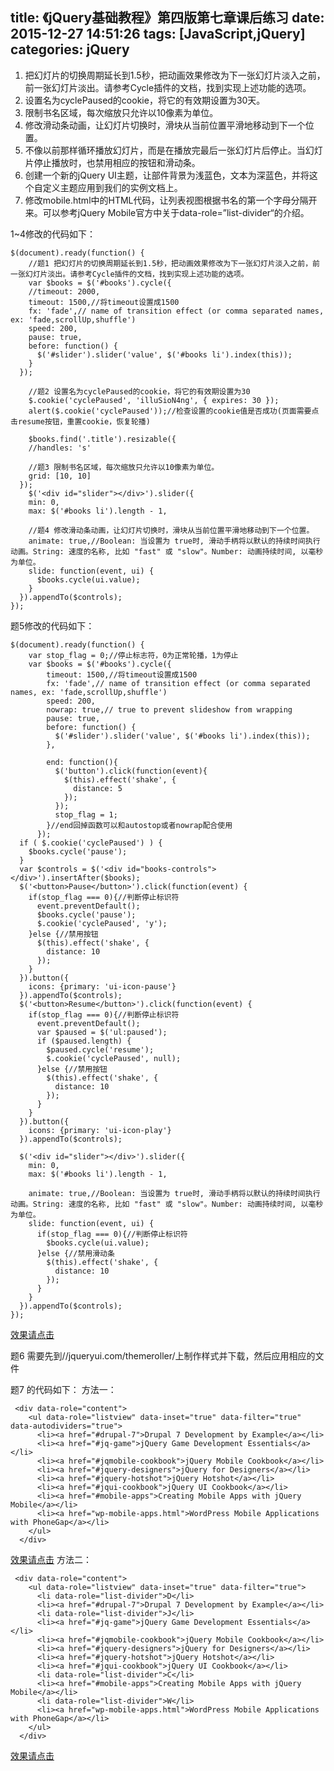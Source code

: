 title: 《jQuery基础教程》第四版第七章课后练习
date: 2015-12-27 14:51:26
tags: [JavaScript,jQuery]
categories: jQuery 
---
 1. 把幻灯片的切换周期延长到1.5秒，把动画效果修改为下一张幻灯片淡入之前，前一张幻灯片淡出。请参考Cycle插件的文档，找到实现上述功能的选项。
 2. 设置名为cyclePaused的cookie，将它的有效期设置为30天。
 3. 限制书名区域，每次缩放只允许以10像素为单位。
 4. 修改滑动条动画，让幻灯片切换时，滑块从当前位置平滑地移动到下一个位置。
 5. 不像以前那样循环播放幻灯片，而是在播放完最后一张幻灯片后停止。当幻灯片停止播放时，也禁用相应的按钮和滑动条。
 6. 创建一个新的jQuery UI主题，让部件背景为浅蓝色，文本为深蓝色，并将这个自定义主题应用到我们的实例文档上。
 7. 修改mobile.html中的HTML代码，让列表视图根据书名的第一个字母分隔开来。可以参考jQuery Mobile官方中关于data-role=”list-divider“的介绍。
 
1~4修改的代码如下：
```
$(document).ready(function() {
	//题1 把幻灯片的切换周期延长到1.5秒，把动画效果修改为下一张幻灯片淡入之前，前一张幻灯片淡出。请参考Cycle插件的文档，找到实现上述功能的选项。
    var $books = $('#books').cycle({
    //timeout: 2000,
    timeout: 1500,//将timeout设置成1500
    fx: 'fade',// name of transition effect (or comma separated names, ex: 'fade,scrollUp,shuffle')
    speed: 200,
    pause: true,
    before: function() {
      $('#slider').slider('value', $('#books li').index(this));
    }
  });
	
	//题2 设置名为cyclePaused的cookie，将它的有效期设置为30
	$.cookie('cyclePaused', 'illuSioN4ng', { expires: 30 });
	alert($.cookie('cyclePaused'));//检查设置的cookie值是否成功(页面需要点击resume按钮，重置cookie，恢复轮播)

	$books.find('.title').resizable({
	//handles: 's'

    //题3 限制书名区域，每次缩放只允许以10像素为单位。
    grid: [10, 10]
  });
	$('<div id="slider"></div>').slider({
    min: 0,
    max: $('#books li').length - 1,

    //题4 修改滑动条动画，让幻灯片切换时，滑块从当前位置平滑地移动到下一个位置。
    animate: true,//Boolean: 当设置为 true时, 滑动手柄将以默认的持续时间执行动画。String: 速度的名称, 比如 "fast" 或 "slow"。Number: 动画持续时间, 以毫秒为单位。
    slide: function(event, ui) {
      $books.cycle(ui.value);
    }
  }).appendTo($controls);
});
```

题5修改的代码如下：
```
$(document).ready(function() {
    var stop_flag = 0;//停止标志符，0为正常轮播，1为停止
	var $books = $('#books').cycle({
		timeout: 1500,//将timeout设置成1500
	    fx: 'fade',// name of transition effect (or comma separated names, ex: 'fade,scrollUp,shuffle')
	    speed: 200,
	    nowrap: true,// true to prevent slideshow from wrapping
	    pause: true,
	    before: function() {
	      $('#slider').slider('value', $('#books li').index(this));
	    },

	    end: function(){
	      $('button').click(function(event){
	        $(this).effect('shake', {
	          distance: 5
	        });
	      });
	      stop_flag = 1;
	    }//end回掉函数可以和autostop或者nowrap配合使用
	  });
  if ( $.cookie('cyclePaused') ) {
    $books.cycle('pause');
  }
  var $controls = $('<div id="books-controls"></div>').insertAfter($books);
  $('<button>Pause</button>').click(function(event) {
    if(stop_flag === 0){//判断停止标识符
      event.preventDefault();
      $books.cycle('pause');
      $.cookie('cyclePaused', 'y');
    }else {//禁用按钮
      $(this).effect('shake', {
        distance: 10
      });
    }
  }).button({
    icons: {primary: 'ui-icon-pause'}
  }).appendTo($controls);
  $('<button>Resume</button>').click(function(event) {
    if(stop_flag === 0){//判断停止标识符
      event.preventDefault();
      var $paused = $('ul:paused');
      if ($paused.length) {
        $paused.cycle('resume');
        $.cookie('cyclePaused', null);
      }else {//禁用按钮
        $(this).effect('shake', {
          distance: 10
        });
      }
    }
  }).button({
    icons: {primary: 'ui-icon-play'}
  }).appendTo($controls);

  $('<div id="slider"></div>').slider({
    min: 0,
    max: $('#books li').length - 1,

    animate: true,//Boolean: 当设置为 true时, 滑动手柄将以默认的持续时间执行动画。String: 速度的名称, 比如 "fast" 或 "slow"。Number: 动画持续时间, 以毫秒为单位。
    slide: function(event, ui) {
      if(stop_flag === 0){//判断停止标识符
        $books.cycle(ui.value);
      }else {//禁用滑动条
        $(this).effect('shake', {
          distance: 10
        });
      }
    }
  }).appendTo($controls);
});
```
[效果请点击](//www.cdyjy.uestc.edu.cn/uestc_la/jQuery/chapter7/index.html)

题6 需要先到//jqueryui.com/themeroller/上制作样式并下载，然后应用相应的文件

题7 的代码如下：
 方法一：
```
 <div data-role="content">
    <ul data-role="listview" data-inset="true" data-filter="true" data-autodividers="true">
      <li><a href="#drupal-7">Drupal 7 Development by Example</a></li>
      <li><a href="#jq-game">jQuery Game Development Essentials</a></li>
      <li><a href="#jqmobile-cookbook">jQuery Mobile Cookbook</a></li>
      <li><a href="#jquery-designers">jQuery for Designers</a></li>
      <li><a href="#jquery-hotshot">jQuery Hotshot</a></li>
      <li><a href="#jqui-cookbook">jQuery UI Cookbook</a></li>
      <li><a href="#mobile-apps">Creating Mobile Apps with jQuery Mobile</a></li>
      <li><a href="wp-mobile-apps.html">WordPress Mobile Applications with PhoneGap</a></li>
    </ul>
  </div>
```
 [效果请点击](//www.cdyjy.uestc.edu.cn/uestc_la/jQuery/chapter7/mobile.html)
 方法二： 
```
 <div data-role="content">
    <ul data-role="listview" data-inset="true" data-filter="true">
      <li data-role="list-divider">D</li>
      <li><a href="#drupal-7">Drupal 7 Development by Example</a></li>
      <li data-role="list-divider">J</li>
      <li><a href="#jq-game">jQuery Game Development Essentials</a></li>
      <li><a href="#jqmobile-cookbook">jQuery Mobile Cookbook</a></li>
      <li><a href="#jquery-designers">jQuery for Designers</a></li>
      <li><a href="#jquery-hotshot">jQuery Hotshot</a></li>
      <li><a href="#jqui-cookbook">jQuery UI Cookbook</a></li>
      <li data-role="list-divider">C</li>
      <li><a href="#mobile-apps">Creating Mobile Apps with jQuery Mobile</a></li>
      <li data-role="list-divider">W</li>
      <li><a href="wp-mobile-apps.html">WordPress Mobile Applications with PhoneGap</a></li>
    </ul>
  </div>
```
[效果请点击](//www.cdyjy.uestc.edu.cn/uestc_la/jQuery/chapter7/mobile2.html)